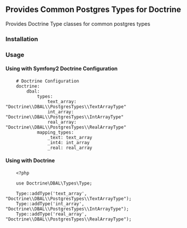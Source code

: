 Provides Common Postgres Types for Doctrine
-------------------------------------------

Provides Doctrine Type classes for common postgres types

### Installation

### Usage

#### Using with Symfony2 Doctrine Configuration

```
    # Doctrine Configuration
    doctrine:
        dbal:
            types:
                text_array: "Doctrine\\DBAL\\PostgresTypes\\TextArrayType"
                int_array: "Doctrine\\DBAL\\PostgresTypes\\IntArrayType"
                real_array: "Doctrine\\DBAL\\PostgresTypes\\RealArrayType"
            mapping_types:
                _text: text_array
                _int4: int_array
                _real: real_array
```

#### Using with Doctrine

```
    <?php

    use Doctrine\DBAL\Types\Type;

    Type::addType('text_array', "Doctrine\\DBAL\\PostgresTypes\\TextArrayType");
    Type::addType('int_array', "Doctrine\\DBAL\\PostgresTypes\\IntArrayType");
    Type::addType('real_array', "Doctrine\\DBAL\\PostgresTypes\\RealArrayType");

```

